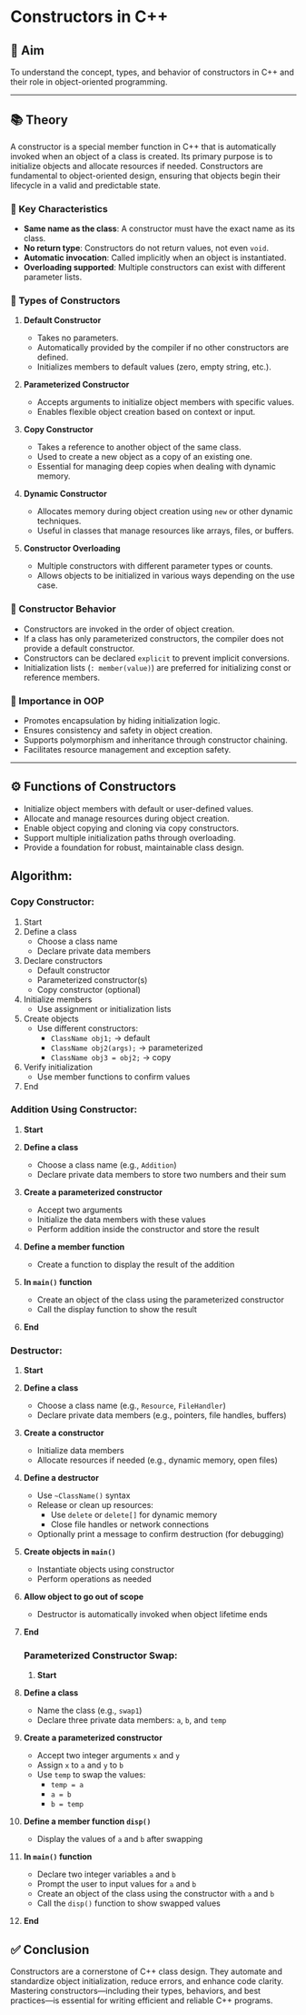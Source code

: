 # Constructors in C++

## 🎯 Aim
To understand the concept, types, and behavior of constructors in C++ and their role in object-oriented programming.

---

## 📚 Theory

A constructor is a special member function in C++ that is automatically invoked when an object of a class is created. Its primary purpose is to initialize objects and allocate resources if needed. Constructors are fundamental to object-oriented design, ensuring that objects begin their lifecycle in a valid and predictable state.

### 🔹 Key Characteristics

- **Same name as the class**: A constructor must have the exact name as its class.
- **No return type**: Constructors do not return values, not even `void`.
- **Automatic invocation**: Called implicitly when an object is instantiated.
- **Overloading supported**: Multiple constructors can exist with different parameter lists.

### 🔹 Types of Constructors

1. **Default Constructor**  
   - Takes no parameters.  
   - Automatically provided by the compiler if no other constructors are defined.  
   - Initializes members to default values (zero, empty string, etc.).

2. **Parameterized Constructor**  
   - Accepts arguments to initialize object members with specific values.  
   - Enables flexible object creation based on context or input.

3. **Copy Constructor**  
   - Takes a reference to another object of the same class.  
   - Used to create a new object as a copy of an existing one.  
   - Essential for managing deep copies when dealing with dynamic memory.

4. **Dynamic Constructor**  
   - Allocates memory during object creation using `new` or other dynamic techniques.  
   - Useful in classes that manage resources like arrays, files, or buffers.

5. **Constructor Overloading**  
   - Multiple constructors with different parameter types or counts.  
   - Allows objects to be initialized in various ways depending on the use case.

### 🔹 Constructor Behavior

- Constructors are invoked in the order of object creation.
- If a class has only parameterized constructors, the compiler does not provide a default constructor.
- Constructors can be declared `explicit` to prevent implicit conversions.
- Initialization lists (`: member(value)`) are preferred for initializing const or reference members.

### 🔹 Importance in OOP

- Promotes encapsulation by hiding initialization logic.
- Ensures consistency and safety in object creation.
- Supports polymorphism and inheritance through constructor chaining.
- Facilitates resource management and exception safety.

---

## ⚙️ Functions of Constructors

- Initialize object members with default or user-defined values.
- Allocate and manage resources during object creation.
- Enable object copying and cloning via copy constructors.
- Support multiple initialization paths through overloading.
- Provide a foundation for robust, maintainable class design.
## Algorithm:


### Copy Constructor:
1. Start  
2. Define a class  
   - Choose a class name  
   - Declare private data members  
3. Declare constructors  
   - Default constructor  
   - Parameterized constructor(s)  
   - Copy constructor (optional)  
4. Initialize members  
   - Use assignment or initialization lists  
5. Create objects  
   - Use different constructors:
     - `ClassName obj1;` → default  
     - `ClassName obj2(args);` → parameterized  
     - `ClassName obj3 = obj2;` → copy  
6. Verify initialization  
   - Use member functions to confirm values  
7. End
### Addition Using Constructor:
1. **Start**

2. **Define a class**  
   - Choose a class name (e.g., `Addition`)  
   - Declare private data members to store two numbers and their sum

3. **Create a parameterized constructor**  
   - Accept two arguments  
   - Initialize the data members with these values  
   - Perform addition inside the constructor and store the result

4. **Define a member function**  
   - Create a function to display the result of the addition

5. **In `main()` function**  
   - Create an object of the class using the parameterized constructor  
   - Call the display function to show the result

6. **End**
### Destructor:
1. **Start**

2. **Define a class**
   - Choose a class name (e.g., `Resource`, `FileHandler`)
   - Declare private data members (e.g., pointers, file handles, buffers)

3. **Create a constructor**
   - Initialize data members
   - Allocate resources if needed (e.g., dynamic memory, open files)

4. **Define a destructor**
   - Use `~ClassName()` syntax
   - Release or clean up resources:
     - Use `delete` or `delete[]` for dynamic memory
     - Close file handles or network connections
   - Optionally print a message to confirm destruction (for debugging)

5. **Create objects in `main()`**
   - Instantiate objects using constructor
   - Perform operations as needed

6. **Allow object to go out of scope**
   - Destructor is automatically invoked when object lifetime ends

7. **End**
   ### Parameterized Constructor Swap:
   1. **Start**

2. **Define a class**  
   - Name the class (e.g., `swap1`)  
   - Declare three private data members: `a`, `b`, and `temp`

3. **Create a parameterized constructor**  
   - Accept two integer arguments `x` and `y`  
   - Assign `x` to `a` and `y` to `b`  
   - Use `temp` to swap the values:
     - `temp = a`  
     - `a = b`  
     - `b = temp`

4. **Define a member function `disp()`**  
   - Display the values of `a` and `b` after swapping

5. **In `main()` function**  
   - Declare two integer variables `a` and `b`  
   - Prompt the user to input values for `a` and `b`  
   - Create an object of the class using the constructor with `a` and `b`  
   - Call the `disp()` function to show swapped values

6. **End**


## ✅ Conclusion


Constructors are a cornerstone of C++ class design. They automate and standardize object initialization, reduce errors, and enhance code clarity. Mastering constructors—including their types, behaviors, and best practices—is essential for writing efficient and reliable C++ programs.
